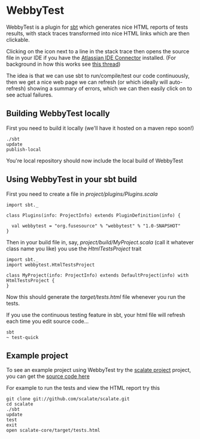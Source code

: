 WebbyTest
=========

WebbyTest is a plugin for [sbt]() which generates nice HTML reports of tests results, with stack traces transformed
into nice HTML links which are then clickable.

Clicking on the icon next to a line in the stack trace then opens the
source file in your IDE if you have the [Atlassian IDE Connector](http://www.atlassian.com/software/ideconnector/) installed. (For background in how this works see [this thread](http://www.jetbrains.net/devnet/message/5254292#5254292))

The idea is that we can use sbt to run/compile/test our code continuously, then we get a nice web page we can refresh (or which ideally will auto-refresh) showing a summary of errors, which we can then easily click on to see actual failures.

Building WebbyTest locally
--------------------------

First you need to build it locally (we'll have it hosted on a maven repo soon!)

    ./sbt
    update
    publish-local

You're local repository should now include the local build of WebbyTest


Using WebbyTest in your sbt build
---------------------------------

First you need to create a file in *project/plugins/Plugins.scala*


    import sbt._

    class Plugins(info: ProjectInfo) extends PluginDefinition(info) {

      val webbytest = "org.fusesource" % "webbytest" % "1.0-SNAPSHOT"
    }

Then in your build file in, say, *project/build/MyProject.scala* (call it whatever class name you like) you use the *HtmlTestsProject* trait


    import sbt._
    import webbytest.HtmlTestsProject

    class MyProject(info: ProjectInfo) extends DefaultProject(info) with HtmlTestsProject {
    }

    
Now this should generate the *target/tests.html* file whenever you run the tests.

If you use the continuous testing feature in sbt, your html file will refresh each time you edit source code...

    sbt
    ~ test-quick


Example project
---------------

To see an example project using WebbyTest try the [scalate project](http://scalate.fusesource.org/) project, you can get the [source code here](http://scalate.fusesource.org/source.html)

For example to run the tests and view the HTML report try this

    git clone git://github.com/scalate/scalate.git
    cd scalate
    ./sbt
    update
    test
    exit
    open scalate-core/target/tests.html




